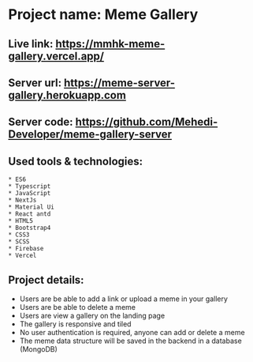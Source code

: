 # Project name: Meme Gallery

## Live link: https://mmhk-meme-gallery.vercel.app/

## Server url: https://meme-server-gallery.herokuapp.com
## Server code: https://github.com/Mehedi-Developer/meme-gallery-server

## Used tools & technologies: 
    * ES6
    * Typescript
    * JavaScript
    * NextJs
    * Material Ui
    * React antd
    * HTML5
    * Bootstrap4
    * CSS3
    * SCSS
    * Firebase
    * Vercel

## Project details:
  * Users are be able to add a link or upload a meme in your gallery
  * Users are be able to delete a meme
  * Users are view a gallery on the landing page
  * The gallery is responsive and tiled
  * No user authentication is required, anyone can add or delete a meme
  * The meme data structure will be saved in the backend in a database (MongoDB)
